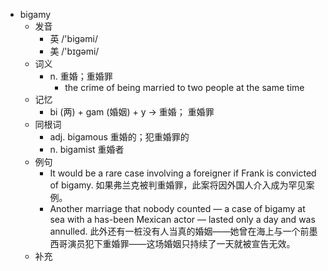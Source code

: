- bigamy
  - 发音
    - 英 /'bigəmi/
    - 美 /'bɪɡəmi/
  - 词义
    - n. 重婚；重婚罪
      - the crime of being married to two people at the same time
  - 记忆
    - bi (两) + gam (婚姻) + y → 重婚； 重婚罪
  - 同根词
    - adj. bigamous 重婚的；犯重婚罪的
    - n. bigamist 重婚者
  - 例句
    - It would be a rare case involving a foreigner if Frank is convicted of bigamy. 如果弗兰克被判重婚罪，此案将因外国人介入成为罕见案例。
    - Another marriage that nobody counted — a case of bigamy at sea with a has-been Mexican actor — lasted only a day and was annulled. 此外还有一桩没有人当真的婚姻――她曾在海上与一个前墨西哥演员犯下重婚罪――这场婚姻只持续了一天就被宣告无效。
  - 补充